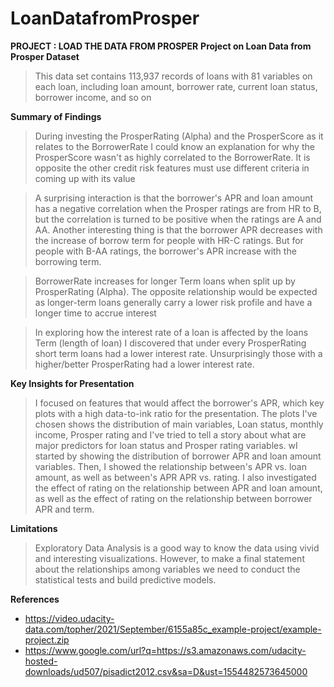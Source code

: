 # LoanDatafromProsper
**PROJECT : LOAD THE DATA FROM PROSPER**
**Project on Loan Data from Prosper Dataset**

> This data set contains 113,937 records of loans with 81 variables on each loan, including loan amount, borrower rate, current loan status, borrower income, and so on

**Summary of Findings**

> During investing the ProsperRating (Alpha) and the ProsperScore as it relates to the BorrowerRate I could know an explanation for why the ProsperScore wasn't as highly correlated to the BorrowerRate. It is opposite the other credit risk features must use different criteria in coming up with its value

> A surprising interaction is that the borrower's APR and loan amount has a negative correlation when the Prosper ratings are from HR to B, but the correlation is turned to be positive when the ratings are A and AA. Another interesting thing is that the borrower APR decreases with the increase of borrow term for people with HR-C ratings. But for people with B-AA ratings, the borrower's APR increase with the borrowing term.

> BorrowerRate increases for longer Term loans when split up by ProsperRating (Alpha). The opposite relationship would be expected as longer-term loans generally carry a lower risk profile and have a longer time to accrue interest

> In exploring how the interest rate of a loan is affected by the loans Term (length of loan) I discovered that under every ProsperRating short term loans had a lower interest rate. Unsurprisingly those with a higher/better ProsperRating had a lower interest rate.

__Key Insights for Presentation__

> I focused on features that would affect the borrower's APR, which key plots with a high data-to-ink ratio for the presentation. The plots I've chosen shows the distribution of main variables, Loan status, monthly income, Prosper rating and I've tried to tell a story about what are major predictors for loan status and Prosper rating variables. wI started by showing the distribution of borrower APR and loan amount variables. Then, I showed the relationship between's APR vs. loan amount, as well as between's APR APR vs. rating. I also investigated the effect of rating on the relationship between APR and loan amount, as well as the effect of rating on the relationship between borrower APR and term.



__Limitations__

> Exploratory Data Analysis is a good way to know the data using vivid and interesting visualizations. However, to make a final statement about the relationships among variables we need to conduct the statistical tests and build predictive models.

**References**

* https://video.udacity-data.com/topher/2021/September/6155a85c_example-project/example-project.zip
* https://www.google.com/url?q=https://s3.amazonaws.com/udacity-hosted-downloads/ud507/pisadict2012.csv&sa=D&ust=1554482573645000

